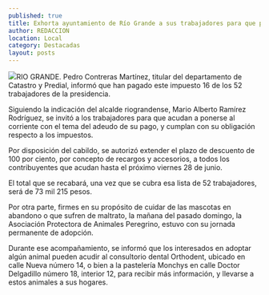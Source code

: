 ```yaml
---
published: true
title: Exhorta ayuntamiento de Río Grande a sus trabajadores para que paguen el predial
author: REDACCION
location: Local
category: Destacadas
layout: posts
---
```


![](http://i.imgur.com/nxhP9dHm.jpg)RIO GRANDE. Pedro Contreras Martínez, titular del departamento de Catastro y Predial, informó que han pagado este impuesto 16 de los 52 trabajadores de la presidencia.

Siguiendo la indicación del alcalde riograndense, Mario Alberto Ramírez Rodríguez, se invitó a los trabajadores para que acudan a ponerse al corriente con el tema del adeudo de su pago, y cumplan con su obligación respecto a los impuestos.

Por disposición del cabildo, se autorizó extender el plazo de descuento de 100 por ciento, por concepto de recargos y accesorios, a todos los contribuyentes que acudan hasta el próximo viernes 28 de junio.

El total que se recabará, una vez que se cubra esa lista de 52 trabajadores, será de 73 mil 215 pesos.

Por otra parte, firmes en su propósito de cuidar de las mascotas en abandono o que sufren de maltrato, la mañana del pasado domingo, la Asociación Protectora de Animales Peregrino, estuvo con su jornada permanente de adopción.

Durante ese acompañamiento, se informó que los interesados en adoptar algún animal pueden acudir al consultorio dental Orthodent, ubicado en calle Nueva número 14, o bien a la pastelería Monchys en calle Doctor Delgadillo número 18, interior 12, para recibir más información, y llevarse a estos animales a sus hogares. 
